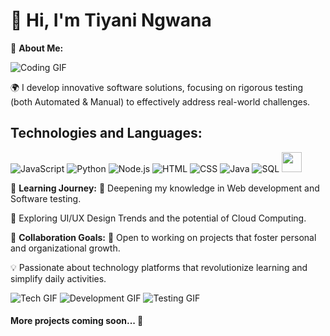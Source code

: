 # 👋 Hi, I'm Tiyani Ngwana

🌟 **About Me:**

![Coding GIF](https://media4.giphy.com/media/v1.Y2lkPTc5MGI3NjExZTh5djd2djRldWszY3pyYTAzbW5sNTk4eGIyemU3bXpmd3Z0dDQxaiZlcD12MV9pbnRlcm5hbF9naWZfYnlfaWQmY3Q9Zw/4rZA5D22301iMgrUNd/giphy.gif)

🌍 I develop innovative software solutions, focusing on rigorous testing (both Automated & Manual) to effectively address real-world challenges.

## Technologies and Languages:

![JavaScript](https://skillicons.dev/icons?i=js)
![Python](https://skillicons.dev/icons?i=python)
![Node.js](https://skillicons.dev/icons?i=nodejs)
![HTML](https://skillicons.dev/icons?i=html)
![CSS](https://skillicons.dev/icons?i=css)
![Java](https://skillicons.dev/icons?i=java)
![SQL](https://skillicons.dev/icons?i=mysql)
<img height="32" width="32" src="https://cdn.jsdelivr.net/npm/simple-icons@v13/icons/jira.svg" />

🌱 **Learning Journey:**
🔐 Deepening my knowledge in Web development and Software testing.

🎨 Exploring UI/UX Design Trends and the potential of Cloud Computing.

👯 **Collaboration Goals:**
🤝 Open to working on projects that foster personal and organizational growth.

💡 Passionate about technology platforms that revolutionize learning and simplify daily activities.

![Tech GIF](https://media.giphy.com/media/3o7TKSzU8cKZ6I5f9S/giphy.gif)
![Development GIF](https://media.giphy.com/media/l0MYu8GJHkG8zG6Wg/giphy.gif)
![Testing GIF](https://media.giphy.com/media/xT9IguM8Jt6WZp7k4g/giphy.gif)

#### More projects coming soon... 📇

<!--
**ngwanatiyani/ngwanatiyani** is a ✨ _special_ ✨ repository because its `README.md` (this file) appears on your GitHub profile.
-->
